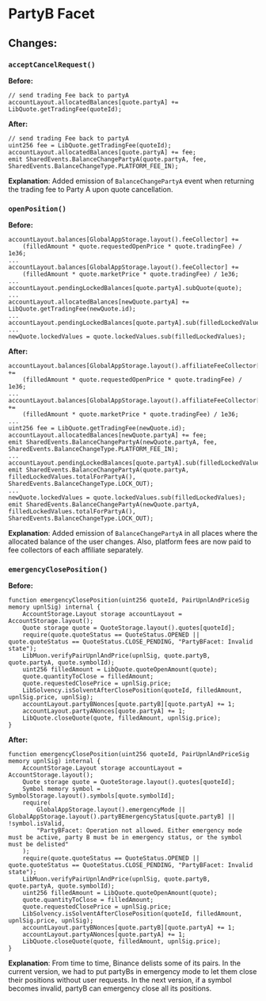 # PartyB Facet

## Changes:

### **`acceptCancelRequest()`**

**Before:**

```solidity
// send trading Fee back to partyA
accountLayout.allocatedBalances[quote.partyA] += LibQuote.getTradingFee(quoteId);
```

**After:**

```solidity
// send trading Fee back to partyA
uint256 fee = LibQuote.getTradingFee(quoteId);
accountLayout.allocatedBalances[quote.partyA] += fee;
emit SharedEvents.BalanceChangePartyA(quote.partyA, fee, SharedEvents.BalanceChangeType.PLATFORM_FEE_IN);
```

**Explanation**: Added emission of `BalanceChangePartyA` event when returning the trading fee to Party A upon quote cancellation.

### **`openPosition()`**

**Before:**

```solidity
accountLayout.balances[GlobalAppStorage.layout().feeCollector] +=
    (filledAmount * quote.requestedOpenPrice * quote.tradingFee) / 1e36;
...
accountLayout.balances[GlobalAppStorage.layout().feeCollector] +=
    (filledAmount * quote.marketPrice * quote.tradingFee) / 1e36;
...
accountLayout.pendingLockedBalances[quote.partyA].subQuote(quote);
...
accountLayout.allocatedBalances[newQuote.partyA] += LibQuote.getTradingFee(newQuote.id);
...
accountLayout.pendingLockedBalances[quote.partyA].sub(filledLockedValues);
...
newQuote.lockedValues = quote.lockedValues.sub(filledLockedValues);
```

**After:**

```solidity
accountLayout.balances[GlobalAppStorage.layout().affiliateFeeCollector[quote.affiliate]] +=
    (filledAmount * quote.requestedOpenPrice * quote.tradingFee) / 1e36;
...
accountLayout.balances[GlobalAppStorage.layout().affiliateFeeCollector[quote.affiliate]] +=
    (filledAmount * quote.marketPrice * quote.tradingFee) / 1e36;
...
uint256 fee = LibQuote.getTradingFee(newQuote.id);
accountLayout.allocatedBalances[newQuote.partyA] += fee;
emit SharedEvents.BalanceChangePartyA(newQuote.partyA, fee, SharedEvents.BalanceChangeType.PLATFORM_FEE_IN);
...
accountLayout.pendingLockedBalances[quote.partyA].sub(filledLockedValues);
emit SharedEvents.BalanceChangePartyA(quote.partyA, filledLockedValues.totalForPartyA(), SharedEvents.BalanceChangeType.LOCK_OUT);
...
newQuote.lockedValues = quote.lockedValues.sub(filledLockedValues);
emit SharedEvents.BalanceChangePartyA(newQuote.partyA, filledLockedValues.totalForPartyA(), SharedEvents.BalanceChangeType.LOCK_OUT);
```

**Explanation**: Added emission of `BalanceChangePartyA` in all places where the allocated balance of the user changes. Also, platform fees are now paid to fee collectors of each affiliate separately.

### **`emergencyClosePosition()`**

**Before:**

```solidity
function emergencyClosePosition(uint256 quoteId, PairUpnlAndPriceSig memory upnlSig) internal {
    AccountStorage.Layout storage accountLayout = AccountStorage.layout();
    Quote storage quote = QuoteStorage.layout().quotes[quoteId];
    require(quote.quoteStatus == QuoteStatus.OPENED || quote.quoteStatus == QuoteStatus.CLOSE_PENDING, "PartyBFacet: Invalid state");
    LibMuon.verifyPairUpnlAndPrice(upnlSig, quote.partyB, quote.partyA, quote.symbolId);
    uint256 filledAmount = LibQuote.quoteOpenAmount(quote);
    quote.quantityToClose = filledAmount;
    quote.requestedClosePrice = upnlSig.price;
    LibSolvency.isSolventAfterClosePosition(quoteId, filledAmount, upnlSig.price, upnlSig);
    accountLayout.partyBNonces[quote.partyB][quote.partyA] += 1;
    accountLayout.partyANonces[quote.partyA] += 1;
    LibQuote.closeQuote(quote, filledAmount, upnlSig.price);
}
```

**After:**

```solidity
function emergencyClosePosition(uint256 quoteId, PairUpnlAndPriceSig memory upnlSig) internal {
    AccountStorage.Layout storage accountLayout = AccountStorage.layout();
    Quote storage quote = QuoteStorage.layout().quotes[quoteId];
    Symbol memory symbol = SymbolStorage.layout().symbols[quote.symbolId];
    require(
        GlobalAppStorage.layout().emergencyMode || GlobalAppStorage.layout().partyBEmergencyStatus[quote.partyB] || !symbol.isValid,
        "PartyBFacet: Operation not allowed. Either emergency mode must be active, party B must be in emergency status, or the symbol must be delisted"
    );
    require(quote.quoteStatus == QuoteStatus.OPENED || quote.quoteStatus == QuoteStatus.CLOSE_PENDING, "PartyBFacet: Invalid state");
    LibMuon.verifyPairUpnlAndPrice(upnlSig, quote.partyB, quote.partyA, quote.symbolId);
    uint256 filledAmount = LibQuote.quoteOpenAmount(quote);
    quote.quantityToClose = filledAmount;
    quote.requestedClosePrice = upnlSig.price;
    LibSolvency.isSolventAfterClosePosition(quoteId, filledAmount, upnlSig.price, upnlSig);
    accountLayout.partyBNonces[quote.partyB][quote.partyA] += 1;
    accountLayout.partyANonces[quote.partyA] += 1;
    LibQuote.closeQuote(quote, filledAmount, upnlSig.price);
}
```

**Explanation**: From time to time, Binance delists some of its pairs. In the current version, we had to put partyBs in emergency mode to let them close their positions without user requests. In the next version, if a symbol becomes invalid, partyB can emergency close all its positions.
